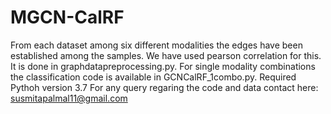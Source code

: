 # MGCN-CalRF
From each dataset among six different modalities the edges have been established among the samples. We have used pearson correlation for this. It is done in graphdatapreprocessing.py.
For single modality combinations the classification code is available in GCNCalRF_1combo.py. 
Required Pythoh version 3.7
For any query regaring the code and data contact here: susmitapalmal11@gmail.com
